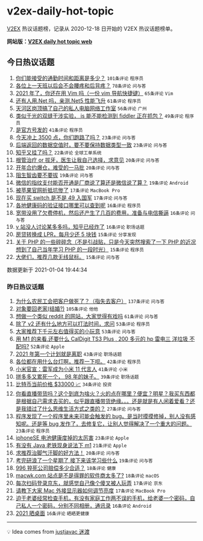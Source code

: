# v2ex-daily-hot-topic

[V2EX](https://www.v2ex.com/) 热议话题榜，记录从 2020-12-18 日开始的 V2EX 热议话题榜单。

**网站版：[V2EX daily hot topic web](https://realleonardo.github.io/v2ex-daily-hot-topic-web/)**

## 今日热议话题

<!-- TODAY BEGIN -->

1. [你们能接受的通勤时间和距离是多少？](https://www.v2ex.com/t/741512) `101条评论` `程序员`
1. [各位上一天班以后会不会腰疼和后背疼？](https://www.v2ex.com/t/741348) `78条评论` `问与答`
1. [2021 年了，你还在用 Vim 吗（一份 vim 导航快捷键）](https://www.v2ex.com/t/741463) `65条评论` `Vim`
1. [还有人用.Net 吗，亲测.Net5 性能飞升](https://www.v2ex.com/t/741550) `61条评论` `程序员`
1. [天河区岗顶搞了自己的私人电脑网络工作室](https://www.v2ex.com/t/741438) `56条评论` `广州`
1. [类似于光的双缝干涉实验， js 能不能检测到 fiddler 正在抓包？](https://www.v2ex.com/t/741356) `49条评论` `程序员`
1. [是官方号发的](https://www.v2ex.com/t/741630) `41条评论` `程序员`
1. [今天冲上 3500 点，你们跑路了吗？](https://www.v2ex.com/t/741530) `23条评论` `问与答`
1. [后端返回的数据空值时，要不要保持数据类型一致](https://www.v2ex.com/t/741415) `23条评论` `问与答`
1. [知乎又挂了吗？](https://www.v2ex.com/t/741583) `22条评论` `全球工单系统`
1. [根管治疗 or 拔牙，医生让我自己选择，求意见](https://www.v2ex.com/t/741483) `20条评论` `问与答`
1. [开年合约爆仓，难受的一马批](https://www.v2ex.com/t/741436) `20条评论` `问与答`
1. [阻生智齿要不要拔](https://www.v2ex.com/t/741527) `19条评论` `问与答`
1. [微信的指纹支付能否开通是厂商说了算还是微信说了算？](https://www.v2ex.com/t/741432) `19条评论` `Android`
1. [被苹果官网折抵坑惨了](https://www.v2ex.com/t/741452) `17条评论` `MacBook Pro`
1. [现在买 switch 是不是 49 入国军](https://www.v2ex.com/t/741420) `17条评论` `问与答`
1. [各地健康码的验证接口哪里可以查到呢](https://www.v2ex.com/t/741540) `16条评论` `程序员`
1. [宽带没用了欠费停机，然后还产生了几百的费用，准备与电信撕逼](https://www.v2ex.com/t/741449) `16条评论` `问与答`
1. [v 站没人讨论某多多吗，知乎已经炸了](https://www.v2ex.com/t/741417) `16条评论` `职场话题`
1. [房贷转换成 LPR，每月少还 5 块钱](https://www.v2ex.com/t/741585) `15条评论` `分享发现`
1. [关于 PHP 的一些碎碎念（不是引战贴，只是今天突然搜索了一下 PHP 的近况想到了自己当年学习 PHP 的一段时光）](https://www.v2ex.com/t/741578) `15条评论` `程序员`
1. [大佬们，推荐几款无线鼠标。](https://www.v2ex.com/t/741517) `15条评论` `问与答`

数据更新于 2021-01-04 19:44:34

<!-- TODAY END -->

### 昨日热议话题

<!-- YESTERDAY BEGIN -->

1. [为什么农民工会把客户做死了？（指失去客户）](https://www.v2ex.com/t/741218) `137条评论` `问与答`
1. [对象要回老家(结婚?)](https://www.v2ex.com/t/741194) `105条评论` `他他`
1. [想做一个类似 reddit 的网站，大家觉得有戏吗](https://www.v2ex.com/t/741208) `61条评论` `问与答`
1. [除了 v2 还有什么地方可以打法时间，求问](https://www.v2ex.com/t/741168) `53条评论` `程序员`
1. [大家推荐下千元左右值得买的小玩意](https://www.v2ex.com/t/741221) `53条评论` `问与答`
1. [用 M1 的来看,还要什么 CalDigit TS3 Plus , 200 多元的 hp 雷电三 洋垃圾 不配吗?](https://www.v2ex.com/t/741207) `52条评论` `Apple`
1. [2021 年第一个计划就是离职](https://www.v2ex.com/t/741147) `43条评论` `职场话题`
1. [各位都在用什么台灯啊，推荐一下呗。](https://www.v2ex.com/t/741253) `42条评论` `程序员`
1. [小米官宣：雷军成为小米 11 代言人](https://www.v2ex.com/t/741252) `41条评论` `小米`
1. [拼多多又累死一个， 98 年的妹子。](https://www.v2ex.com/t/741312) `39条评论` `职场话题`
1. [比特币当前价格 $33000 📈](https://www.v2ex.com/t/741190) `34条评论` `投资`
1. [你看直播带货吗？这个到底为啥火？火的点在哪里？便宜？明星？我买东西都是根据自己需求去买的，似乎跟直播带货绝缘。。。还是就是有人闲着爱看？还是我错过了什么思维生活方式之类的？](https://www.v2ex.com/t/741316) `27条评论` `问与答`
1. [程序发现了一个程序里未来可能会触发的 bug。是当时摸摸修掉，别人没有感知呢。还是等 bug 发作了，去修复它，让别人觉得解决了一个重大的问题。](https://www.v2ex.com/t/741294) `23条评论` `程序员`
1. [iphoneSE 电池健康度掉的太厉害](https://www.v2ex.com/t/741251) `23条评论` `Apple`
1. [有没有 Java 老铁现身说法下 m1](https://www.v2ex.com/t/741149) `21条评论` `Apple`
1. [求推荐治脚气汗脚的好方法！](https://www.v2ex.com/t/741263) `20条评论` `问与答`
1. [考完研浪了一个星期了 接下来该学习些什么](https://www.v2ex.com/t/741152) `19条评论` `问与答`
1. [996 猝死公司赔偿多少合适？](https://www.v2ex.com/t/741309) `18条评论` `健康`
1. [macwk.com 站点是不是得罪的软件商太多了?](https://www.v2ex.com/t/741280) `18条评论` `macOS`
1. [每次扫码登录京东，就感觉自己像个傻叉被人玩弄](https://www.v2ex.com/t/741220) `17条评论` `京东`
1. [请教下大家 Mac 外接显示器如何调节亮度](https://www.v2ex.com/t/741155) `17条评论` `MacBook Pro`
1. [迫于老婆经常检查手机，有没有家庭工作两不误的手机，给老婆一个密码，自己私人一个密码，分别不同相册，通讯录](https://www.v2ex.com/t/741328) `16条评论` `Android`
1. [2021 晒桌面](https://www.v2ex.com/t/741275) `16条评论` `晒晒更健康`

<!-- YESTERDAY END -->

---

💡 Idea comes from [justjavac 迷渡](https://github.com/justjavac/)
